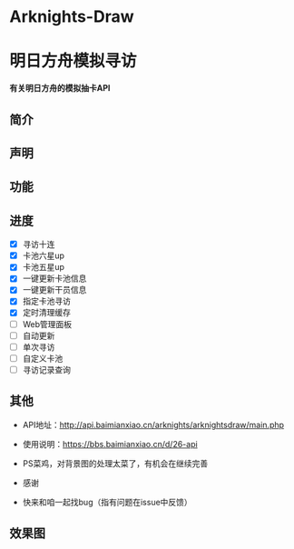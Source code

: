 # Arknights-Draw

# 明日方舟模拟寻访

**有关明日方舟的模拟抽卡API**

## 简介

## 声明

## 功能

## 进度

- [x] 寻访十连
- [x] 卡池六星up
- [x] 卡池五星up
- [x] 一键更新卡池信息
- [x] 一键更新干员信息
- [x] 指定卡池寻访
- [x] 定时清理缓存
- [ ] Web管理面板
- [ ] 自动更新
- [ ] 单次寻访
- [ ] 自定义卡池
- [ ] 寻访记录查询

## 其他

- API地址：<http://api.baimianxiao.cn/arknights/arknightsdraw/main.php>

- 使用说明：<https://bbs.baimianxiao.cn/d/26-api>

- PS菜鸡，对背景图的处理太菜了，有机会在继续完善

- 感谢

- 快来和咱一起找bug（指有问题在issue中反馈）

## 效果图
